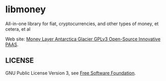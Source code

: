 # libmoney
All-in-one library for fiat, cryptocurrencies, and other types of money, et cetera, et al

Web site: [Money Layer Antarctica Glacier GPLv3 Open-Source Innovative PAAS](https://MoneyAntarcticaGlacier.Now.Sh/).

## LICENSE

GNU Public License Version 3, see [Free Software Foundation](https://fsf.org/).
